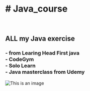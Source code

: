 <h1># Java_course</h1>
<br><h2>ALL my Java exercise </h2>
<h3>
- from Learing Head First java<br>
- CodeGym<br>
- Solo Learn<br>
- Java masterclass from Udemy<br>

 </h3>

![This is an image](https://agrotecnica.altervista.org/wp-content/uploads/2022/11/Schermata-2021-12-22-alle-09.51.48.png)
